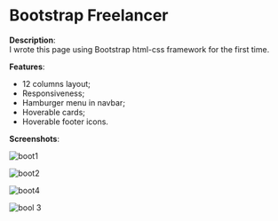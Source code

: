 # Bootstrap Freelancer

**Description**:<br>
I wrote this page using Bootstrap html-css framework for the first time.<br>

**Features**:
- 12 columns layout;
- Responsiveness;
- Hamburger menu in navbar;
- Hoverable cards;
- Hoverable footer icons.

**Screenshots**:

![boot1](https://user-images.githubusercontent.com/85038274/151671002-aad88fb7-20de-4eeb-a63b-4bb881ac0ee4.PNG)

![boot2](https://user-images.githubusercontent.com/85038274/151670998-b41bcc6a-2937-4d27-aa29-b135728d9172.PNG)

![boot4](https://user-images.githubusercontent.com/85038274/151671000-3155c583-fb61-45a5-a7bb-e100c2fbfd13.PNG)

![bool 3](https://user-images.githubusercontent.com/85038274/151671001-0a25e051-bc51-4be0-992e-ed30f5b6037b.PNG)
